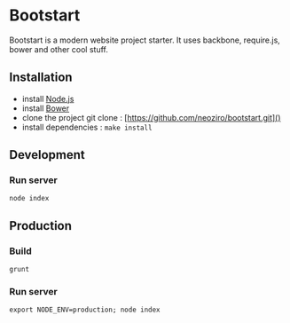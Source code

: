 # Bootstart

Bootstart is a modern website project starter. It uses backbone, require.js, bower and other cool stuff.


## Installation

* install [Node.js](http://www.nodejs.org/)
* install [Bower](https://github.com/twitter/bower)
* clone the project git clone : [https://github.com/neoziro/bootstart.git]()
* install dependencies : `make install`


## Development

### Run server

`node index`

## Production

### Build

`grunt`

### Run server

`export NODE_ENV=production; node index`